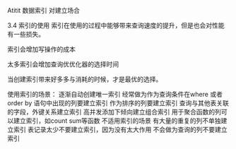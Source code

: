 Atitit 数据索引 对建立场合



3.4 索引的使用
索引在使用的过程中能够带来查询速度的提升，但是也会对性能有一些损失。

索引会增加写操作的成本


太多索引会增加查询优优化器的选择时间

当创建索引带来好多多与消耗的时候，才是最优的选择。

使用索引的场景：
逐渐自动创建唯一索引
经常做为作为查询条件在where 或者order by 语句中出现的列要建立索引
作为排序的列要建立索引
查询与其他表关联的字段，外键关系建立索引
高并发添加下倾向建立组合索引
用于聚合函数的列可以建立索引，如count sum等函数
不适用索引的场景
有大量的重复的列不单独建立索引
表记录太少不要建立索引，因为没有太大作用
不会做为查询的列不要建立索引

